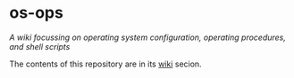 # os-ops
_A wiki focussing on operating system configuration, operating procedures, and shell scripts_

The contents of this repository are in its [wiki](https://github.com/south-coast-science/os-ops/wiki) secion.
